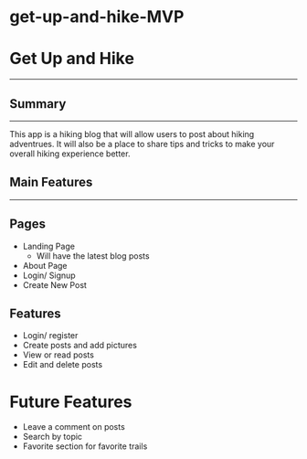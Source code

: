 # get-up-and-hike-MVP

# Get Up and Hike

---

## Summary

---

This app is a hiking blog that will allow users to post about hiking adventrues. It will also be a place to share tips and tricks to make your overall hiking experience better.

## Main Features

---

## Pages

- Landing Page
  - Will have the latest blog posts
- About Page
- Login/ Signup
- Create New Post

## Features

- Login/ register
- Create posts and add pictures
- View or read posts
- Edit and delete posts

# Future Features

- Leave a comment on posts
- Search by topic
- Favorite section for favorite trails
